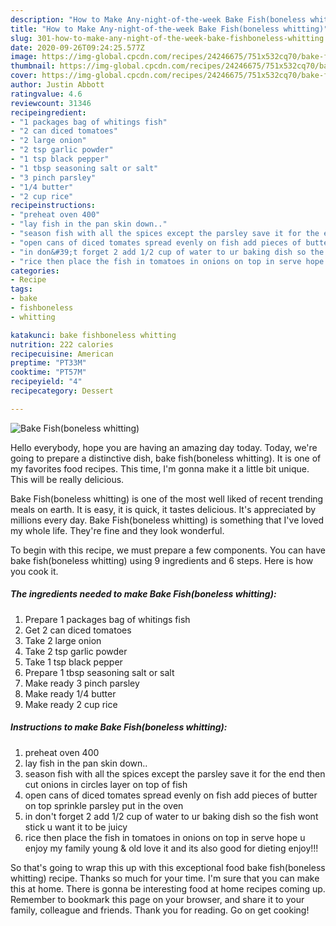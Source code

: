 ```yaml
---
description: "How to Make Any-night-of-the-week Bake Fish(boneless whitting)"
title: "How to Make Any-night-of-the-week Bake Fish(boneless whitting)"
slug: 301-how-to-make-any-night-of-the-week-bake-fishboneless-whitting
date: 2020-09-26T09:24:25.577Z
image: https://img-global.cpcdn.com/recipes/24246675/751x532cq70/bake-fishboneless-whitting-recipe-main-photo.jpg
thumbnail: https://img-global.cpcdn.com/recipes/24246675/751x532cq70/bake-fishboneless-whitting-recipe-main-photo.jpg
cover: https://img-global.cpcdn.com/recipes/24246675/751x532cq70/bake-fishboneless-whitting-recipe-main-photo.jpg
author: Justin Abbott
ratingvalue: 4.6
reviewcount: 31346
recipeingredient:
- "1 packages bag of whitings fish"
- "2 can diced tomatoes"
- "2 large onion"
- "2 tsp garlic powder"
- "1 tsp black pepper"
- "1 tbsp seasoning salt or salt"
- "3 pinch parsley"
- "1/4 butter"
- "2 cup rice"
recipeinstructions:
- "preheat oven 400"
- "lay fish in the pan skin down.."
- "season fish with all the spices except the parsley save it for the end then cut onions in circles layer on top of fish"
- "open cans of diced tomates spread evenly on fish add pieces of butter on top sprinkle parsley put in the oven"
- "in don&#39;t forget 2 add 1/2 cup of water to ur baking dish so the fish wont stick u want it to be juicy"
- "rice then place the fish in tomatoes in onions on top in serve hope u enjoy my family young &amp; old love it and its also good for dieting enjoy!!!"
categories:
- Recipe
tags:
- bake
- fishboneless
- whitting

katakunci: bake fishboneless whitting 
nutrition: 222 calories
recipecuisine: American
preptime: "PT33M"
cooktime: "PT57M"
recipeyield: "4"
recipecategory: Dessert

---
```



![Bake Fish(boneless whitting)](https://img-global.cpcdn.com/recipes/24246675/751x532cq70/bake-fishboneless-whitting-recipe-main-photo.jpg)

Hello everybody, hope you are having an amazing day today. Today, we're going to prepare a distinctive dish, bake fish(boneless whitting). It is one of my favorites food recipes. This time, I'm gonna make it a little bit unique. This will be really delicious.



Bake Fish(boneless whitting) is one of the most well liked of recent trending meals on earth. It is easy, it is quick, it tastes delicious. It's appreciated by millions every day. Bake Fish(boneless whitting) is something that I've loved my whole life. They're fine and they look wonderful.


To begin with this recipe, we must prepare a few components. You can have bake fish(boneless whitting) using 9 ingredients and 6 steps. Here is how you cook it.

<!--inarticleads1-->

##### The ingredients needed to make Bake Fish(boneless whitting):

1. Prepare 1 packages bag of whitings fish
1. Get 2 can diced tomatoes
1. Take 2 large onion
1. Take 2 tsp garlic powder
1. Take 1 tsp black pepper
1. Prepare 1 tbsp seasoning salt or salt
1. Make ready 3 pinch parsley
1. Make ready 1/4 butter
1. Make ready 2 cup rice




<!--inarticleads2-->

##### Instructions to make Bake Fish(boneless whitting):

1. preheat oven 400
1. lay fish in the pan skin down..
1. season fish with all the spices except the parsley save it for the end then cut onions in circles layer on top of fish
1. open cans of diced tomates spread evenly on fish add pieces of butter on top sprinkle parsley put in the oven
1. in don&#39;t forget 2 add 1/2 cup of water to ur baking dish so the fish wont stick u want it to be juicy
1. rice then place the fish in tomatoes in onions on top in serve hope u enjoy my family young &amp; old love it and its also good for dieting enjoy!!!




So that's going to wrap this up with this exceptional food bake fish(boneless whitting) recipe. Thanks so much for your time. I'm sure that you can make this at home. There is gonna be interesting food at home recipes coming up. Remember to bookmark this page on your browser, and share it to your family, colleague and friends. Thank you for reading. Go on get cooking!
